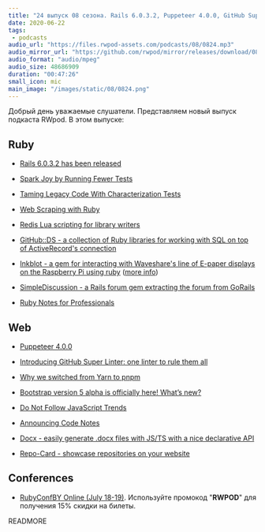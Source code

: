 ```yaml
---
title: "24 выпуск 08 сезона. Rails 6.0.3.2, Puppeteer 4.0.0, GitHub Super Linter, GitHub::DS, Code Notes, Inkblot, Docx и прочее"
date: 2020-06-22
tags:
 - podcasts
audio_url: "https://files.rwpod-assets.com/podcasts/08/0824.mp3"
audio_mirror_url: "https://github.com/rwpod/mirror/releases/download/08.24/0824.mp3"
audio_format: "audio/mpeg"
audio_size: 48686909
duration: "00:47:26"
small_icon: mic
main_image: "/images/static/08/0824.png"
---
```


Добрый день уважаемые слушатели. Представляем новый выпуск подкаста RWpod. В этом выпуске:

## Ruby

 - [Rails 6.0.3.2 has been released](https://weblog.rubyonrails.org/2020/6/17/Rails-6-0-3-2-has-been-released/)
 - [Spark Joy by Running Fewer Tests](https://engineering.shopify.com/blogs/engineering/spark-joy-by-running-fewer-tests)
 - [Taming Legacy Code With Characterization Tests](https://www.honeybadger.io/blog/ruby-legacy-characterization-test/)
 - [Web Scraping with Ruby](https://www.scrapingbee.com/blog/web-scraping-ruby/)


 - [Redis Lua scripting for library writers](http://www.wjwh.eu/posts/2020-06-15-redis-eval-trick.html)
 - [GitHub::DS - a collection of Ruby libraries for working with SQL on top of ActiveRecord's connection](https://github.com/github/github-ds)
 - [Inkblot - a gem for interacting with Waveshare's line of E-paper displays on the Raspberry Pi using ruby](https://github.com/jtp184/inkblot) ([more info](http://justinp.io/project/9))
 - [SimpleDiscussion - a Rails forum gem extracting the forum from GoRails](https://github.com/excid3/simple_discussion)
 - [Ruby Notes for Professionals](https://www.dbooks.org/ruby-notes-for-professionals-5592543428/read/)


## Web

 - [Puppeteer 4.0.0](https://github.com/puppeteer/puppeteer/releases/tag/v4.0.0)
 - [Introducing GitHub Super Linter: one linter to rule them all](https://github.blog/2020-06-18-introducing-github-super-linter-one-linter-to-rule-them-all/)
 - [Why we switched from Yarn to pnpm](https://www.takeshape.io/articles/why-we-switched-from-yarn-to-pnpm/)
 - [Bootstrap version 5 alpha is officially here! What’s new?](https://themesberg.com/blog/bootstrap/bootstrap-version-5-alpha-whats-new)


 - [Do Not Follow JavaScript Trends](https://pragmaticpineapple.com/do-not-follow-javascript-trends/)
 - [Announcing Code Notes](https://zander.wtf/blog/code-notes-release)
 - [Docx - easily generate .docx files with JS/TS with a nice declarative API](https://github.com/dolanmiu/docx)
 - [Repo-Card - showcase repositories on your website](https://github.com/Tarptaeya/repo-card)

## Conferences

 - [RubyConfBY Online (July 18-19)](https://rubyconference.by/). Используйте промокод "**RWPOD**" для получения 15% скидки на билеты.

READMORE
